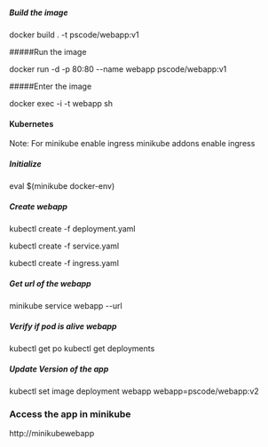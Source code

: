 ##### Build the image
 
 docker build . -t pscode/webapp:v1


#####Run the image

docker run -d -p 80:80 --name webapp pscode/webapp:v1

#####Enter the image

docker exec -i -t webapp sh


#### Kubernetes
Note: For minikube enable ingress
 minikube addons enable ingress


##### Initialize 
eval $(minikube docker-env)


##### Create webapp
kubectl create -f deployment.yaml

kubectl create -f service.yaml

kubectl create -f ingress.yaml


##### Get url of the webapp
minikube service webapp --url


##### Verify if pod is alive webapp
kubectl get po
kubectl get deployments

##### Update Version of the app
kubectl set image deployment webapp webapp=pscode/webapp:v2

### Access the app in minikube
http://minikubewebapp
